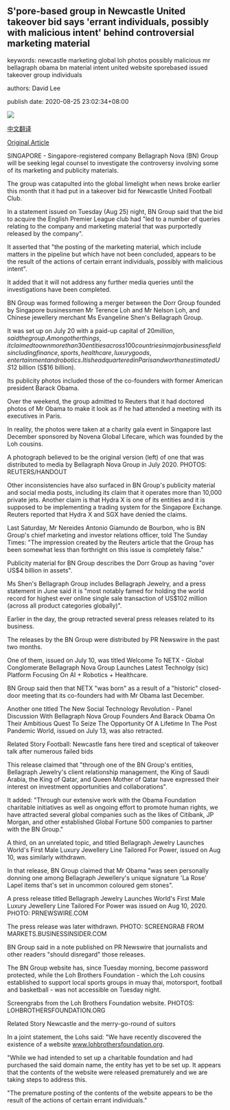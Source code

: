 ## S'pore-based group in Newcastle United takeover bid says 'errant individuals, possibly with malicious intent' behind controversial marketing material

keywords: newcastle marketing global loh photos possibly malicious mr bellagraph obama bn material intent united website sporebased issued takeover group individuals

authors: David Lee

publish date: 2020-08-25 23:02:34+08:00

![](https://www.straitstimes.com/sites/default/files/styles/x_large/public/articles/2020/08/25/hzobama0825_0.jpg?itok=yLjkSK26)

[中文翻译](S%27pore-based%20group%20in%20Newcastle%20United%20takeover%20bid%20says%20%27errant%20individuals%2C%20possibly%20with%20malicious%20intent%27%20behind%20controversial%20marketing%20material_zh.md)

[Original Article](https://www.straitstimes.com/singapore/spore-based-group-in-newcastle-united-takeover-bid-says-errant-individuals-possibly-with)

SINGAPORE - Singapore-registered company Bellagraph Nova (BN) Group will be seeking legal counsel to investigate the controversy involving some of its marketing and publicity materials.

The group was catapulted into the global limelight when news broke earlier this month that it had put in a takeover bid for Newcastle United Football Club.

In a statement issued on Tuesday (Aug 25) night, BN Group said that the bid to acquire the English Premier League club had "led to a number of queries relating to the company and marketing material that was purportedly released by the company".

It asserted that "the posting of the marketing material, which include matters in the pipeline but which have not been concluded, appears to be the result of the actions of certain errant individuals, possibly with malicious intent".

It added that it will not address any further media queries until the investigations have been completed.

BN Group was formed following a merger between the Dorr Group founded by Singapore businessmen Mr Terence Loh and Mr Nelson Loh, and Chinese jewellery merchant Ms Evangeline Shen's Bellagraph Group.

It was set up on July 20 with a paid-up capital of $20 million, said the group. Among other things, it claimed to own more than 30 entities across 100 countries in major business fields including finance, sports, healthcare, luxury goods, entertainment and robotics. It is headquartered in Paris and worth an estimated US$12 billion (S$16 billion).

Its publicity photos included those of the co-founders with former American president Barack Obama.

Over the weekend, the group admitted to Reuters that it had doctored photos of Mr Obama to make it look as if he had attended a meeting with its executives in Paris.

In reality, the photos were taken at a charity gala event in Singapore last December sponsored by Novena Global Lifecare, which was founded by the Loh cousins.



A photograph believed to be the original version (left) of one that was distributed to media by Bellagraph Nova Group in July 2020. PHOTOS: REUTERS/HANDOUT



Other inconsistencies have also surfaced in BN Group's publicity material and social media posts, including its claim that it operates more than 10,000 private jets. Another claim is that Hydra X is one of its entities and it is supposed to be implementing a trading system for the Singapore Exchange. Reuters reported that Hydra X and SGX have denied the claims.

Last Saturday, Mr Nereides Antonio Giamundo de Bourbon, who is BN Group's chief marketing and investor relations officer, told The Sunday Times: "The impression created by the Reuters article that the Group has been somewhat less than forthright on this issue is completely false."

Publicity material for BN Group describes the Dorr Group as having "over US$4 billion in assets".

Ms Shen's Bellagraph Group includes Bellagraph Jewelry, and a press statement in June said it is "most notably famed for holding the world record for highest ever online single sale transaction of US$102 million (across all product categories globally)".

Earlier in the day, the group retracted several press releases related to its business.

The releases by the BN Group were distributed by PR Newswire in the past two months.

One of them, issued on July 10, was titled Welcome To NETX - Global Conglomerate Bellagraph Nova Group Launches Latest Technolgy (sic) Platform Focusing On AI + Robotics + Healthcare.

BN Group said then that NETX "was born" as a result of a "historic" closed-door meeting that its co-founders had with Mr Obama last December.

Another one titled The New Social Technology Revolution - Panel Discussion With Bellagraph Nova Group Founders And Barack Obama On Their Ambitious Quest To Seize The Opportunity Of A Lifetime In The Post Pandemic World, issued on July 13, was also retracted.

Related Story Football: Newcastle fans here tired and sceptical of takeover talk after numerous failed bids

This release claimed that "through one of the BN Group's entities, Bellagraph Jewelry's client relationship management, the King of Saudi Arabia, the King of Qatar, and Queen Mother of Qatar have expressed their interest on investment opportunities and collaborations".

It added: "Through our extensive work with the Obama Foundation charitable initiatives as well as ongoing effort to promote human rights, we have attracted several global companies such as the likes of Citibank, JP Morgan, and other established Global Fortune 500 companies to partner with the BN Group."

A third, on an unrelated topic, and titled Bellagraph Jewelry Launches World's First Male Luxury Jewellery Line Tailored For Power, issued on Aug 10, was similarly withdrawn.

In that release, BN Group claimed that Mr Obama "was seen personally donning one among Bellagraph Jewellery's unique signature 'La Rose' Lapel items that's set in uncommon coloured gem stones".



A press release titled Bellagraph Jewelry Launches World's First Male Luxury Jewellery Line Tailored For Power was issued on Aug 10, 2020. PHOTO: PRNEWSWIRE.COM





The press release was later withdrawn. PHOTO: SCREENGRAB FROM MARKETS.BUSINESSINSIDER.COM



BN Group said in a note published on PR Newswire that journalists and other readers "should disregard" those releases.

The BN Group website has, since Tuesday morning, become password protected, while the Loh Brothers Foundation - which the Loh cousins established to support local sports groups in muay thai, motorsport, football and basketball - was not accessible on Tuesday night.



Screengrabs from the Loh Brothers Foundation website. PHOTOS: LOHBROTHERSFOUNDATION.ORG



Related Story Newcastle and the merry-go-round of suitors

In a joint statement, the Lohs said: "We have recently discovered the existence of a website www.lohbrothersfoundation.org.

"While we had intended to set up a charitable foundation and had purchased the said domain name, the entity has yet to be set up. It appears that the contents of the website were released prematurely and we are taking steps to address this.

"The premature posting of the contents of the website appears to be the result of the actions of certain errant individuals."